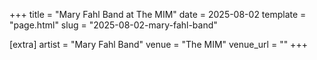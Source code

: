 +++
title = "Mary Fahl Band at The MIM"
date = 2025-08-02
template = "page.html"
slug = "2025-08-02-mary-fahl-band"

[extra]
artist = "Mary Fahl Band"
venue = "The MIM"
venue_url = ""
+++
